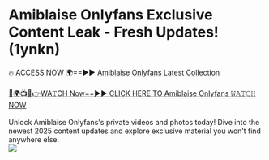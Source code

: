 # Amiblaise Onlyfans Exclusive Content Leak - Fresh Updates! (1ynkn)

🔥 ACCESS NOW 🌍==►► <a href="https://tinyurl.com/kvy9nzfs" rel="nofollow">Amiblaise Onlyfans Latest Collection</a>
<br><br>
[🔴🌍📺📱👉WA𝚃CH Now==►► CLICK HERE TO Amiblaise Onlyfans 𝚆𝙰𝚃𝙲𝙷 NOW](https://tinyurl.com/kvy9nzfs)
<br><br>
Unlock Amiblaise Onlyfans's private videos and photos today! Dive into the newest 2025 content updates and explore exclusive material you won’t find anywhere else.
<br>
<a href="https://tinyurl.com/kvy9nzfs" rel="nofollow" data-target="animated-image.originalLink"><img src="https://camo.githubusercontent.com/8a4f000d20f83aca3bf7ec5f350d767afa0574a8a352519fd8cfa583a6f93a33/68747470733a2f2f692e696d6775722e636f6d2f644a486b345a712e676966" data-canonical-src="https://i.imgur.com/dJHk4Zq.gif" style="max-width: 100%; display: inline-block;" data-target="animated-image.originalImage"></a>
<br>
